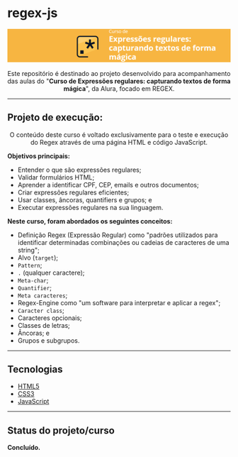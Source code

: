 # regex-js

<p align="center">
  <a href="https://cursos.alura.com.br/course/expressoes-regulares">
    <img src="logo-curso.png" alt="Curso de Expressões regulares: capturando textos de forma mágica."/>
  </a>
</p>

<p align="center">Este repositório é destinado ao projeto desenvolvido para acompanhamento das aulas do "<b>Curso de Expressões regulares: capturando textos de forma mágica</b>", da Alura, focado em REGEX. </p>

<hr>

## Projeto de execução:

<p align="center">O conteúdo deste curso é voltado exclusivamente para o teste e execução do Regex através de uma página HTML e código JavaScript.</p>

**Objetivos principais:**

- Entender o que são expressões regulares;
- Validar formulários HTML;
- Aprender a identificar CPF, CEP, emails e outros documentos;
- Criar expressões regulares eficientes;
- Usar classes, âncoras, quantifiers e grupos; e
- Executar expressões regulares na sua linguagem. 

**Neste curso, foram abordados os seguintes conceitos:**

- Definição Regex (Expressão Regular) como "padrões utilizados para identificar determinadas combinações ou cadeias de caracteres de uma string";
- Alvo (`target`);
- `Pattern`;
- `.` (qualquer caractere);
- `Meta-char`;
- `Quantifier`;
- `Meta caracteres`;
- Regex-Engine como "um software para interpretar e aplicar a regex";
- `Caracter class`;
- Caracteres opcionais;
- Classes de letras;
- Âncoras; e
- Grupos e subgrupos.

<hr>

## Tecnologias 

- [HTML5](https://html.com/)
- [CSS3](https://www.w3.org/Style/CSS/Overview.en.html)
- [JavaScript](https://www.javascript.com/)

<hr>

## Status do projeto/curso

**Concluído.**